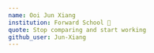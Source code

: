 ```yaml
---
name: Ooi Jun Xiang
institution: Forward School 🚩
quote: Stop comparing and start working
github_user: Jun-Xiang
---
```

